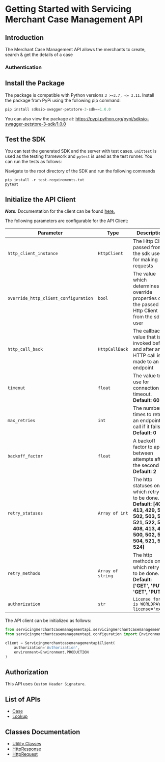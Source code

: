 
# Getting Started with Servicing Merchant Case Management API

## Introduction

The Merchant Case Management API allows the merchants to create, search & get the details of a case

### Authentication

<SecurityDefinitions />


## Install the Package

The package is compatible with Python versions `3 >=3.7, <= 3.11`.
Install the package from PyPi using the following pip command:

```python
pip install sdksio-swagger-petstore-3-sdk==1.0.0
```

You can also view the package at:
https://pypi.python.org/pypi/sdksio-swagger-petstore-3-sdk/1.0.0

## Test the SDK

You can test the generated SDK and the server with test cases. `unittest` is used as the testing framework and `pytest` is used as the test runner. You can run the tests as follows:

Navigate to the root directory of the SDK and run the following commands

```
pip install -r test-requirements.txt
pytest
```

## Initialize the API Client

**_Note:_** Documentation for the client can be found [here.](doc/client.md)

The following parameters are configurable for the API Client:

| Parameter | Type | Description |
|  --- | --- | --- |
| `http_client_instance` | `HttpClient` | The Http Client passed from the sdk user for making requests |
| `override_http_client_configuration` | `bool` | The value which determines to override properties of the passed Http Client from the sdk user |
| `http_call_back` | `HttpCallBack` | The callback value that is invoked before and after an HTTP call is made to an endpoint |
| `timeout` | `float` | The value to use for connection timeout. <br> **Default: 60** |
| `max_retries` | `int` | The number of times to retry an endpoint call if it fails. <br> **Default: 0** |
| `backoff_factor` | `float` | A backoff factor to apply between attempts after the second try. <br> **Default: 2** |
| `retry_statuses` | `Array of int` | The http statuses on which retry is to be done. <br> **Default: [408, 413, 429, 500, 502, 503, 504, 521, 522, 524, 408, 413, 429, 500, 502, 503, 504, 521, 522, 524]** |
| `retry_methods` | `Array of string` | The http methods on which retry is to be done. <br> **Default: ['GET', 'PUT', 'GET', 'PUT']** |
| `authorization` | `str` | `License format is WORLDPAY license='xxxx'` |

The API client can be initialized as follows:

```python
from servicingmerchantcasemanagementapi.servicingmerchantcasemanagementapi_client import ServicingmerchantcasemanagementapiClient
from servicingmerchantcasemanagementapi.configuration import Environment

client = ServicingmerchantcasemanagementapiClient(
    authorization='Authorization',
    environment=Environment.PRODUCTION
)
```

## Authorization

This API uses `Custom Header Signature`.

## List of APIs

* [Case](doc/controllers/case.md)
* [Lookup](doc/controllers/lookup.md)

## Classes Documentation

* [Utility Classes](doc/utility-classes.md)
* [HttpResponse](doc/http-response.md)
* [HttpRequest](doc/http-request.md)

